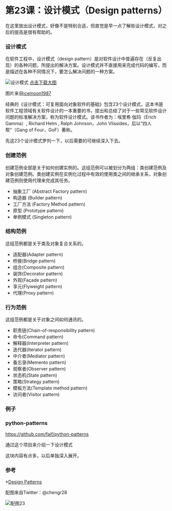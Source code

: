 # 第23课：设计模式（Design patterns）
在这里放出设计模式，好像不是特别合适，但直觉是早一点了解些设计模式，对之后的提高是很有帮助的。

### 设计模式
在软件工程中，设计模式（design pattern）是对软件设计中普遍存在（反复出现）的各种问题，所提出的解决方案。设计模式并不直接用来完成代码的编写，而是描述在各种不同情况下，要怎么解决问题的一种方案。

![设计模式](https://wiki.huihoo.com/images/thumb/a/a2/Design-pattern.png/1280px-Design-pattern.png) 
[点击下载大图](https://wiki.huihoo.com/images/a/a2/Design-pattern.png)

图片来自[icemoon1987](http://www.cnblogs.com/icemoon1987/p/3349415.html)

经典的《设计模式：可复用面向对象软件的基础》包含23个设计模式，这本书是软件工程领域有关软件设计的一本重要的书，提出和总结了对于一些常见软件设计问题的标准解决方案，称为软件设计模式。该书作者为：埃里希·伽玛（Erich Gamma）, Richard Helm , Ralph Johnson，John Vlissides，后以“四人帮”（Gang of Four，GoF）著称。

先这23个设计模式罗列一下，以后需要的可继续深入下去。

### 创建范例
创建范例全部是关于如何创建实例的。这组范例可以被划分为两组：类创建范例及对象创建范例。类创建实例在实例化过程中有效的使用类之间的继承关系，对象创建范例则使用代理来完成其任务。

* 抽象工厂 (Abstract Factory pattern)
* 构造器 (Builder pattern)
* 工厂方法 (Factory Method pattern)
* 原型 (Prototype pattern)
* 单例模式 (Singleton pattern)

### 结构范例
这组范例都是关于类及对象复合关系的。

* 适配器(Adapter pattern)
* 桥接(Bridge pattern)
* 组合(Composite pattern)
* 装饰(Decorator pattern)
* 外观(Façade pattern)
* 享元(Flyweight pattern)
* 代理(Proxy pattern)

### 行为范例
这组范例都是关于对象之间如何通讯的。

* 职责链(Chain-of-responsibility pattern)
* 命令(Command pattern)
* 解释器(Interpreter pattern)
* 迭代器(Iterator pattern)
* 中介者(Mediator pattern)
* 备忘录(Memento pattern)
* 观察者(Observer pattern)
* 状态机(State pattern)
* 策略(Strategy pattern)
* 模板方法(Template method pattern)
* 访问者(Visitor pattern)

### 例子

### python-patterns
https://github.com/faif/python-patterns

通过这个项目来介绍一下设计模式

这块内容有点多，以后单独深入展开。

### 参考
*[Design Patterns](https://sourcemaking.com/design_patterns)

配图来自Twitter：@chengr28

![配图23](https://wiki.huihoo.com/images/2/26/Devopsgirls23.jpg)
